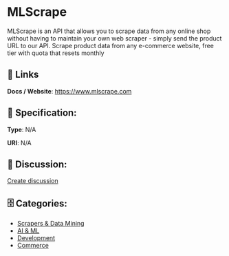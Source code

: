 # MLScrape


MLScrape is an API that allows you to scrape data from any online shop without having to maintain your own web scraper - simply send the product URL to our API. Scrape product data from any e-commerce website, free tier with quota that resets monthly

##  🔗 Links
**Docs / Website**: https://www.mlscrape.com

## 🧬 Specification:
**Type**: N/A

**URI**: N/A

## 💬 Discussion:
[Create discussion](https://github.com/apis-list/apis-list/discussions/new)

## 🗄️ Categories:
- [Scrapers & Data Mining](https://github.com/apis-list/apis-list#scrapers--data-mining)
- [AI & ML](https://github.com/apis-list/apis-list#ai--ml)
- [Development](https://github.com/apis-list/apis-list#development)
- [Commerce](https://github.com/apis-list/apis-list#commerce)



